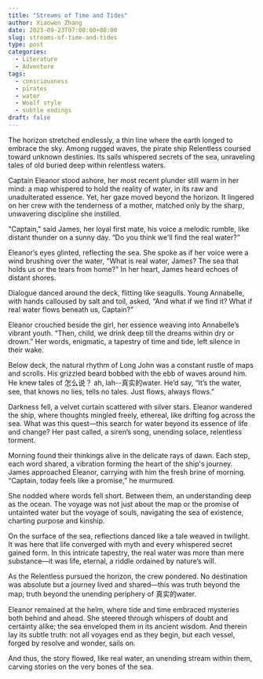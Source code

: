 ```yaml
---
title: "Streams of Time and Tides"
author: Xiaowen Zhang
date: 2023-09-23T07:00:00+08:00
slug: streams-of-time-and-tides
type: post
categories:
  - Literature
  - Adventure
tags:
  - consciousness
  - pirates
  - water
  - Woolf style
  - subtle endings
draft: false
---
```


The horizon stretched endlessly, a thin line where the earth longed to embrace the sky. Among rugged waves, the pirate ship Relentless coursed toward unknown destinies. Its sails whispered secrets of the sea, unraveling tales of old buried deep within relentless waters.

Captain Eleanor stood ashore, her most recent plunder still warm in her mind: a map whispered to hold the reality of water, in its raw and unadulterated essence. Yet, her gaze moved beyond the horizon. It lingered on her crew with the tenderness of a mother, matched only by the sharp, unwavering discipline she instilled.

"Captain," said James, her loyal first mate, his voice a melodic rumble, like distant thunder on a sunny day. “Do you think we'll find the real water?”

Eleanor’s eyes glinted, reflecting the sea. She spoke as if her voice were a wind brushing over the water, "What is real water, James? The sea that holds us or the tears from home?" In her heart, James heard echoes of distant shores.

Dialogue danced around the deck, flitting like seagulls. Young Annabelle, with hands calloused by salt and toil, asked, “And what if we find it? What if real water flows beneath us, Captain?”

Eleanor crouched beside the girl, her essence weaving into Annabelle’s vibrant youth. “Then, child, we drink deep till the dreams within dry or drown.” Her words, enigmatic, a tapestry of time and tide, left silence in their wake.

Below deck, the natural rhythm of Long John was a constant rustle of maps and scrolls. His grizzled beard bobbed with the ebb of waves around him. He knew tales of 怎么说？ ah, lah--真实的water. He’d say, “It’s the water, see, that knows no lies, tells no tales. Just flows, always flows.”

Darkness fell, a velvet curtain scattered with silver stars. Eleanor wandered the ship, where thoughts mingled freely, ethereal, like drifting fog across the sea. What was this quest—this search for water beyond its essence of life and change? Her past called, a siren’s song, unending solace, relentless torment.

Morning found their thinkings alive in the delicate rays of dawn. Each step, each word shared, a vibration forming the heart of the ship's journey. James approached Eleanor, carrying with him the fresh brine of morning. “Captain, today feels like a promise,” he murmured.

She nodded where words fell short. Between them, an understanding deep as the ocean. The voyage was not just about the map or the promise of untainted water but the voyage of souls, navigating the sea of existence, charting purpose and kinship.

On the surface of the sea, reflections danced like a tale weaved in twilight. It was here that life converged with myth and every whispered secret gained form. In this intricate tapestry, the real water was more than mere substance—it was life, eternal, a riddle ordained by nature’s will.

As the Relentless pursued the horizon, the crew pondered. No destination was absolute but a journey lived and shared—this was truth beyond the map, truth beyond the unending periphery of 真实的water.

Eleanor remained at the helm, where tide and time embraced mysteries both behind and ahead. She steered through whispers of doubt and certainty alike; the sea enveloped them in its ancient wisdom. And therein lay its subtle truth: not all voyages end as they begin, but each vessel, forged by resolve and wonder, sails on.

And thus, the story flowed, like real water, an unending stream within them, carving stories on the very bones of the sea. 